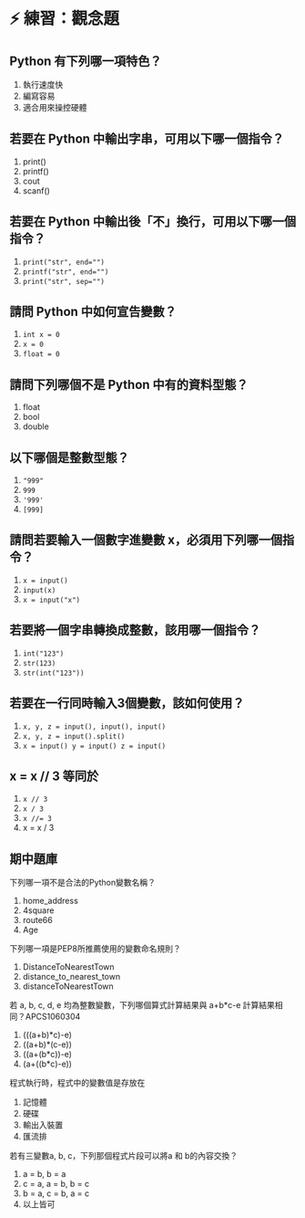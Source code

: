 # ⚡ 練習：觀念題

## Python 有下列哪一項特色？

1. 執行速度快
2. 編寫容易
3. 適合用來操控硬體

## 若要在 Python 中輸出字串，可用以下哪一個指令？

1. print\(\)
2. printf\(\)
3. cout
4. scanf\(\)

## 若要在 Python 中輸出後「不」換行，可用以下哪一個指令？

1. `print("str", end="")`
2. `printf("str", end="")`
3. `print("str", sep="")`

## 請問 Python 中如何宣告變數？

1. `int x = 0`
2. `x = 0`
3. `float = 0`

## 請問下列哪個不是 Python 中有的資料型態？

1. float
2. bool
3. double

## 以下哪個是整數型態？

1. `"999"`
2. `999`
3. `'999'`
4. `[999]`

## 請問若要輸入一個數字進變數 x，必須用下列哪一個指令？

1. `x = input()`
2. `input(x)`
3. `x = input("x")`

## 若要將一個字串轉換成整數，該用哪一個指令？

1. `int("123")`
2. `str(123)`
3. `str(int("123"))`

## 若要在一行同時輸入3個變數，該如何使用？

1. `x, y, z = input(), input(), input()`
2. `x, y, z = input().split()`
3. `x = input() y = input() z = input()`

## x = x // 3 等同於

1. `x // 3`
2. `x / 3`
3. `x //= 3`
4. x = x / 3

## 期中題庫

下列哪一項不是合法的Python變數名稱？

1. home\_address
2. 4square
3. route66
4. Age

下列哪一項是PEP8所推薦使用的變數命名規則？

1. DistanceToNearestTown
2. distance\_to\_nearest\_town
3. distanceToNearestTown

若 a, b, c, d, e 均為整數變數，下列哪個算式計算結果與 a+b\*c-e 計算結果相同？APCS1060304

1. \(\(\(a+b\)\*c\)-e\)
2. \(\(a+b\)\*\(c-e\)\)
3. \(\(a+\(b\*c\)\)-e\)
4. \(a+\(\(b\*c\)-e\)\)

程式執行時，程式中的變數值是存放在

1. 記憶體
2. 硬碟
3. 輸出入裝置
4. 匯流排

若有三變數a, b, c，下列那個程式片段可以將a 和 b的內容交換？

1. a = b, b = a
2. c = a, a = b, b = c
3. b = a, c = b, a = c
4. 以上皆可

